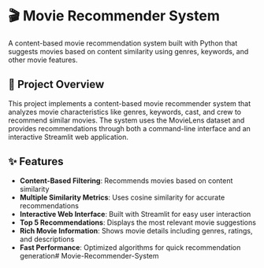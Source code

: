 # 🎬 Movie Recommender System

A content-based movie recommendation system built with Python that suggests movies based on content similarity using genres, keywords, and other movie features.

## 🎯 Project Overview

This project implements a content-based movie recommender system that analyzes movie characteristics like genres, keywords, cast, and crew to recommend similar movies. The system uses the MovieLens dataset and provides recommendations through both a command-line interface and an interactive Streamlit web application.

## ✨ Features

- **Content-Based Filtering**: Recommends movies based on content similarity
- **Multiple Similarity Metrics**: Uses cosine similarity for accurate recommendations
- **Interactive Web Interface**: Built with Streamlit for easy user interaction
- **Top 5 Recommendations**: Displays the most relevant movie suggestions
- **Rich Movie Information**: Shows movie details including genres, ratings, and descriptions
- **Fast Performance**: Optimized algorithms for quick recommendation generation#   M o v i e - R e c o m m e n d e r - S y s t e m  
 